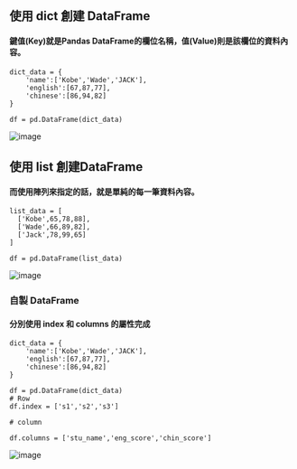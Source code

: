 ## 使用 dict 創建 DataFrame      
#### 鍵值(Key)就是Pandas DataFrame的欄位名稱，值(Value)則是該欄位的資料內容。     
    dict_data = {
        'name':['Kobe','Wade','JACK'],
        'english':[67,87,77],
        'chinese':[86,94,82]
    }

    df = pd.DataFrame(dict_data)
    
![image](https://user-images.githubusercontent.com/112489587/208558988-efc5a44c-b142-45dd-bf97-0e3216cc1f95.png)


## 使用 list 創建DataFrame    
#### 而使用陣列來指定的話，就是單純的每一筆資料內容。   



    list_data = [
      ['Kobe',65,78,88],
      ['Wade',66,89,82],
      ['Jack',78,99,65]
    ]

    df = pd.DataFrame(list_data)
    
 ![image](https://user-images.githubusercontent.com/112489587/208559185-0d1e55b5-481b-4514-9b7a-bee05e6c3647.png)


###  自製 DataFrame    
#### 分別使用 index 和 columns 的屬性完成

    dict_data = {
        'name':['Kobe','Wade','JACK'],
        'english':[67,87,77],
        'chinese':[86,94,82]
    }

    df = pd.DataFrame(dict_data)
    # Row
    df.index = ['s1','s2','s3']

    # column 

    df.columns = ['stu_name','eng_score','chin_score']
    
 ![image](https://user-images.githubusercontent.com/112489587/208561989-2a7df181-e63f-4532-b50d-02862b163156.png)

